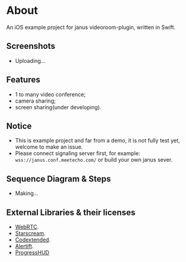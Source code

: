 # About
An iOS example project for janus videoroom-plugin, written in Swift.

## Screenshots

- Uploading...

## Features

- 1 to many video conference;
- camera sharing;
- screen sharing(under developing).

## Notice

- This is example project and far from a demo, it is not fully test yet, welcome to make an issue.
- Please connect signaling server first, 
for example: `wss://janus.conf.meetecho.com/` or build your own janus sever.

## Sequence Diagram & Steps

- Making...


## External Libraries & their licenses
- [WebRTC](https://github.com/stasel/WebRTC).
- [Starscream](https://github.com/daltoniam/Starscream).
- [Codextended](https://github.com/JohnSundell/Codextended). 
- [Alertift](https://github.com/sgr-ksmt/Alertift).
- [ProgressHUD](https://github.com/relatedcode/ProgressHUD)
